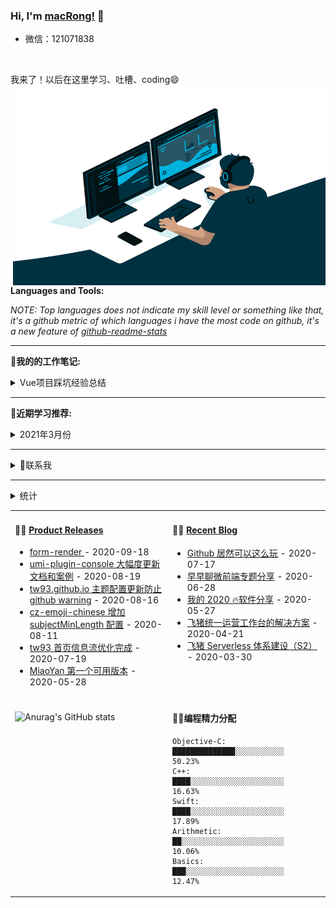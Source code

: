 ### Hi, I'm [macRong!](https://www.shengshui.com) 👋
- 微信：121071838

<br />

我来了！以后在这里学习、吐槽、coding😄
  <img align="right" alt="GIF" src="https://github.com/macRong/macRong/blob/main/Resource/coding.gif?raw=true" width="500" height="320" />

**Languages and Tools:**  


*NOTE: Top languages does not indicate my skill level or something like that, it's a github metric of which languages i have the most code on github, it's a new feature of [github-readme-stats](https://github.com/anuraghazra/github-readme-stats)*


-------
 📝**我的的工作笔记:**
<details style="cursor: pointer;">
  <summary>Vue项目踩坑经验总结</summary>
  <div style="width: 98%; margin: 0 auto">
<ul>
<li><a href="https://juejin.cn/post/6844904013666713607">Vue实现base64编码图片间的切换</a></li>
<li><a href="https://juejin.cn/post/6844904008016986120">Vue实现图片与文字混输</a></li>
</ul>
  </div>
</details>

---

 📑**近期学习推荐:**
 <details style="cursor: pointer;">
  <summary>2021年3月份</summary>
  <div style="width: 98%; margin: 0 auto">
<ul>
<li><a href="https://juejin.cn/post/6939778440635613215">Flutter热重载 </a></li>
<li><a href="https://juejin.cn/post/6939696911788507150"> iOS摸鱼周报 第六期 </a></li>
</ul>
  </div>
</details>

---

 <details style="cursor: pointer;">
  <summary>💬联系我</summary>
  <div style="width: 98%; margin: 0 auto">
<ul>
<li>微信：121071838</li>
<li><a href="https://weibo.com/121071838/"> 微博 </a></li>
</ul>
  </div>
</details>

---

 <details style="cursor: pointer;">
  <summary>统计</summary>
  <div style="width: 98%; margin: 0 auto">

![Wwakatime stats](https://github-readme-stats-taupe-two.vercel.app/api/wakatime?username=macRong&hide_title=true&hide_border=true&langs_count=5)

  </div>
</details>



<table width="800px">
<tr>
<td valign="top" width="50%">

#### 🏋️‍♀️ <a href="https://github.com/tw93/tw93/blob/main/releases.md" target="_blank">Product Releases</a>

<!-- recent_releases starts -->
* <a href='https://github.com/alibaba/form-render/releases/tag/v0.6.1' target='_blank'>form-render </a> - 2020-09-18
* <a href='https://github.com/tw93/umi-plugin-console/releases/tag/v0.2.2' target='_blank'>umi-plugin-console 大幅度更新文档和案例</a> - 2020-08-19
* <a href='https://github.com/tw93/tw93.github.io/releases/tag/v0.2.0' target='_blank'>tw93.github.io 主题配置更新防止 github warning</a> - 2020-08-16
* <a href='https://github.com/tw93/cz-emoji-chinese/releases/tag/v0.3.1' target='_blank'>cz-emoji-chinese 增加 subjectMinLength 配置</a> - 2020-08-11
* <a href='https://github.com/tw93/tw93/releases/tag/V1.0' target='_blank'>tw93 首页信息流优化完成</a> - 2020-07-19
* <a href='https://github.com/tw93/MiaoYan/releases/tag/V0.1' target='_blank'>MiaoYan 第一个可用版本</a> - 2020-05-28
<!-- recent_releases ends -->

</td>
<td valign="top" width="50%">

#### 🤹‍♀️ <a href="https://tw93.github.io/" target="_blank">Recent Blog</a>

<!-- blog starts -->
* <a href='https://tw93.github.io/2020-07-17/markdown.html' target='_blank'>Github 居然可以这么玩</a> - 2020-07-17
* <a href='https://tw93.github.io/2020-06-28/zaozaoliao.html' target='_blank'>早早聊微前端专题分享</a> - 2020-06-28
* <a href='https://tw93.github.io/2020-05-27/good-app.html' target='_blank'>我的 2020 🔥软件分享</a> - 2020-05-27
* <a href='https://tw93.github.io/2020-04-21/one.html' target='_blank'>飞猪统一运营工作台的解决方案</a> - 2020-04-21
* <a href='https://tw93.github.io/2020-03-30/serverless-two.html' target='_blank'>飞猪 Serverless 体系建设（S2）</a> - 2020-03-30
<!-- blog ends -->

</td>
</tr>
<tr>
<td valign="top" width="50%">


#### 
![Anurag's GitHub stats](https://github-readme-stats.vercel.app/api?username=macRong&show_icons=true)




</td>
<td valign="top" width="50%">

#### 🏊‍♂️编程精力分配

<!--START_SECTION:waka-->
```text
Objective-C: ██████████████░░░░░░░░░░░   50.23% 
C++:         ████░░░░░░░░░░░░░░░░░░░░░   16.63% 
Swift:       ████░░░░░░░░░░░░░░░░░░░░░   17.89% 
Arithmetic:  ██░░░░░░░░░░░░░░░░░░░░░░░   10.06% 
Basics:      ███░░░░░░░░░░░░░░░░░░░░░░   12.47% 
```
<!--END_SECTION:waka-->

</td>
  </tr>
  </table>